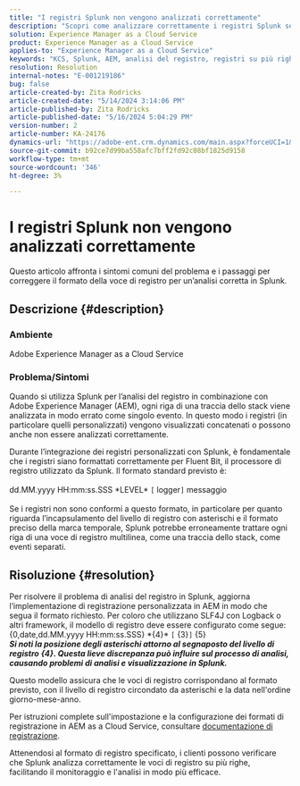 ```yaml
---
title: "I registri Splunk non vengono analizzati correttamente"
description: "Scopri come analizzare correttamente i registri Splunk senza utilizzare formati di registro personalizzati errati in Adobe Experience Manager as a Cloud Service."
solution: Experience Manager as a Cloud Service
product: Experience Manager as a Cloud Service
applies-to: "Experience Manager as a Cloud Service"
keywords: "KCS, Splunk, AEM, analisi del registro, registri su più righe, bit fluente, formato del registro, traccia dello stack, configurazione del registro"
resolution: Resolution
internal-notes: "E-001219186"
bug: false
article-created-by: Zita Rodricks
article-created-date: "5/14/2024 3:14:06 PM"
article-published-by: Zita Rodricks
article-published-date: "5/16/2024 5:04:29 PM"
version-number: 2
article-number: KA-24176
dynamics-url: "https://adobe-ent.crm.dynamics.com/main.aspx?forceUCI=1&pagetype=entityrecord&etn=knowledgearticle&id=91f29598-0412-ef11-9f8a-6045bd03c412"
source-git-commit: b92ce7d99ba558afc7bff2fd92c08bf1825d9158
workflow-type: tm+mt
source-wordcount: '346'
ht-degree: 3%

---
```


# I registri Splunk non vengono analizzati correttamente


Questo articolo affronta i sintomi comuni del problema e i passaggi per correggere il formato della voce di registro per un’analisi corretta in Splunk.

## Descrizione {#description}


### <b>Ambiente</b>

Adobe Experience Manager as a Cloud Service



### <b>Problema/Sintomi</b>

Quando si utilizza Splunk per l’analisi del registro in combinazione con Adobe Experience Manager (AEM), ogni riga di una traccia dello stack viene analizzata in modo errato come singolo evento. In questo modo i registri (in particolare quelli personalizzati) vengono visualizzati concatenati o possono anche non essere analizzati correttamente.

Durante l’integrazione dei registri personalizzati con Splunk, è fondamentale che i registri siano formattati correttamente per Fluent Bit, il processore di registro utilizzato da Splunk. Il formato standard previsto è:
<br><br>dd.MM.yyyy HH:mm:ss.SSS \*LEVEL\* `[` logger`]`  messaggio<br><br>
Se i registri non sono conformi a questo formato, in particolare per quanto riguarda l’incapsulamento del livello di registro con asterischi e il formato preciso della marca temporale, Splunk potrebbe erroneamente trattare ogni riga di una voce di registro multilinea, come una traccia dello stack, come eventi separati.


## Risoluzione {#resolution}


Per risolvere il problema di analisi del registro in Splunk, aggiorna l’implementazione di registrazione personalizzata in AEM in modo che segua il formato richiesto. Per coloro che utilizzano SLF4J con Logback o altri framework, il modello di registro deve essere configurato come segue:
<br>{0,date,dd.MM.yyyy HH:mm:ss.SSS} \*{4}\* `[` {3}`]`  {5}<br>
<b>*Si noti la posizione degli asterischi attorno al segnaposto del livello di registro {4}. Questa lieve discrepanza può influire sul processo di analisi, causando problemi di analisi e visualizzazione in Splunk.</b>*

Questo modello assicura che le voci di registro corrispondano al formato previsto, con il livello di registro circondato da asterischi e la data nell&#39;ordine giorno-mese-anno.

Per istruzioni complete sull&#39;impostazione e la configurazione dei formati di registrazione in AEM as a Cloud Service, consultare [documentazione di registrazione](https://experienceleague.adobe.com/docs/experience-manager-cloud-service/content/implementing/developing/logging.html?lang=en).

Attenendosi al formato di registro specificato, i clienti possono verificare che Splunk analizza correttamente le voci di registro su più righe, facilitando il monitoraggio e l&#39;analisi in modo più efficace.
